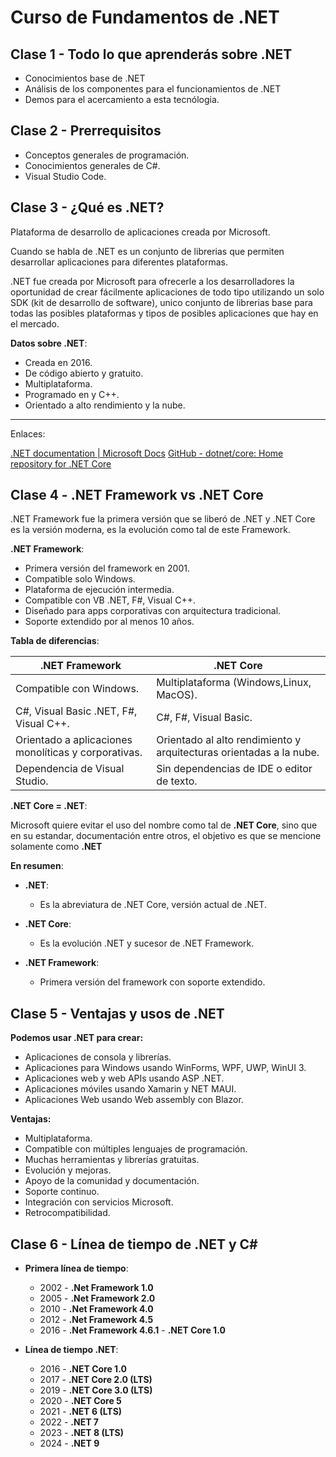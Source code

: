 # Curso de Fundamentos de .NET

## Clase 1 - Todo lo que aprenderás sobre .NET

- Conocimientos base de .NET
- Análisis de los componentes para el funcionamientos de .NET
- Demos para el acercamiento a esta tecnólogia.

## Clase 2 - Prerrequisitos

- Conceptos generales de programación.
- Conocimientos generales de C#.
- Visual Studio Code.

## Clase 3 - ¿Qué es .NET?

Plataforma de desarrollo de aplicaciones creada por Microsoft.

Cuando se habla de .NET es un conjunto de librerias que permiten desarrollar aplicaciones para diferentes plataformas.

.NET fue creada por Microsoft para ofrecerle a los desarrolladores la oportunidad de crear fácilmente aplicaciones de todo tipo utilizando un solo SDK (kit de desarrollo de software), unico conjunto de librerias base para todas las posibles plataformas y tipos de posibles aplicaciones que hay en el mercado.

**Datos sobre .NET**:

- Creada en 2016.
- De código abierto y gratuito.
- Multiplataforma.
- Programado en y C++.
- Orientado a alto rendimiento y la nube.

___
Enlaces:

[.NET documentation | Microsoft Docs](https://docs.microsoft.com/dotnet/)
[GitHub - dotnet/core: Home repository for .NET Core](https://github.com/dotnet/core)

## Clase 4 - .NET Framework vs .NET Core

.NET Framework fue la primera versión que se liberó de .NET y .NET Core es la versión moderna, es la evolución como tal de este Framework.

**.NET Framework**:

- Primera versión del framework en 2001.
- Compatible solo Windows.
- Plataforma de ejecución intermedia.
- Compatible con VB .NET, F#, Visual C++.
- Diseñado para apps corporativas con arquitectura tradicional.
- Soporte extendido por al menos 10 años.

**Tabla de diferencias**:

|.NET Framework | .NET Core |
|---------------|-----------|
|Compatible con Windows.|Multiplataforma (Windows,Linux, MacOS).|
|C#, Visual Basic .NET, F#, Visual C++.|C#, F#, Visual Basic.|
|Orientado a aplicaciones monolíticas y corporativas.|Orientado al alto rendimiento y arquitecturas orientadas a la nube.|
|Dependencia de Visual Studio.|Sin dependencias de IDE o editor de texto.|

**.NET Core = .NET**:

Microsoft quiere evitar el uso del nombre como tal de **.NET Core**, sino que en su estandar, documentación entre otros, el objetivo es que se mencione solamente como **.NET**

**En resumen**:

- **.NET**:
  - Es la abreviatura de .NET Core, versión actual de .NET.

- **.NET Core**:
  - Es la evolución .NET y sucesor de .NET Framework.

- **.NET Framework**:
  - Primera versión del framework con soporte extendido.

## Clase 5 - Ventajas y usos de .NET

**Podemos usar .NET para crear:**

- Aplicaciones de consola y librerías.
- Aplicaciones para Windows usando WinForms, WPF, UWP, WinUI 3.
- Aplicaciones web y web APIs usando ASP .NET.
- Aplicaciones móviles usando Xamarin y NET MAUI.
- Aplicaciones Web usando Web assembly con Blazor.

**Ventajas:**

- Multiplataforma.
- Compatible con múltiples lenguajes de programación.
- Muchas herramientas y librerías gratuitas.
- Evolución y mejoras.
- Apoyo de la comunidad y documentación.
- Soporte continuo.
- Integración con servicios Microsoft.
- Retrocompatibilidad.

## Clase 6 - Línea de tiempo de .NET y C\#

- **Primera línea de tiempo**:

  - 2002 - **.Net Framework 1.0**
  - 2005 - **.Net Framework 2.0**
  - 2010 - **.Net Framework 4.0**
  - 2012 - **.Net Framework 4.5**
  - 2016 - **.Net Framework 4.6.1** - **.NET Core 1.0**

- **Línea de tiempo .NET**:
  - 2016 - **.NET Core 1.0**
  - 2017 - **.NET Core 2.0 (LTS)**
  - 2019 - **.NET Core 3.0 (LTS)**
  - 2020 - **.NET Core 5**
  - 2021 - **.NET 6 (LTS)**
  - 2022 - **.NET 7**
  - 2023 - **.NET 8 (LTS)**
  - 2024 - **.NET 9**
